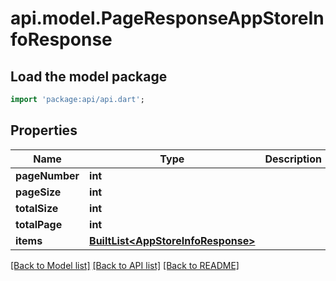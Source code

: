 # api.model.PageResponseAppStoreInfoResponse

## Load the model package
```dart
import 'package:api/api.dart';
```

## Properties
Name | Type | Description | Notes
------------ | ------------- | ------------- | -------------
**pageNumber** | **int** |  | [optional] 
**pageSize** | **int** |  | [optional] 
**totalSize** | **int** |  | [optional] 
**totalPage** | **int** |  | [optional] 
**items** | [**BuiltList&lt;AppStoreInfoResponse&gt;**](AppStoreInfoResponse.md) |  | [optional] 

[[Back to Model list]](../README.md#documentation-for-models) [[Back to API list]](../README.md#documentation-for-api-endpoints) [[Back to README]](../README.md)


